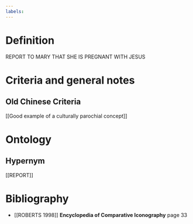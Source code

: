 ```yaml
---
labels: 
---
```


# Definition
REPORT TO MARY THAT SHE IS PREGNANT WITH JESUS
# Criteria and general notes
## Old Chinese Criteria
[[Good example of a culturally parochial concept]]
# Ontology

## Hypernym
[[REPORT]]
# Bibliography
- [[ROBERTS 1998]]
**Encyclopedia of Comparative Iconography** page 33
